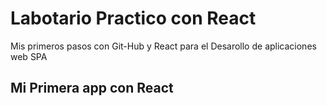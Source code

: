# Labotario Practico con React
Mis primeros pasos con Git-Hub y React para el Desarollo de aplicaciones web SPA

## Mi Primera app con React
